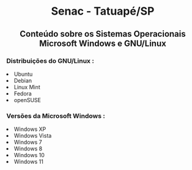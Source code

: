 <h1 align="center">Senac - Tatuapé/SP</h1>

<h2 align="center"> Conteúdo sobre os Sistemas Operacionais Microsoft Windows e GNU/Linux</h2>

<h3>Distribuições do GNU/Linux :</h3>
<li>Ubuntu</li>
<li>Debian</li>
<li>Linux Mint</li>
<li>Fedora</li>
<li>openSUSE</li>

<h3>Versões da Microsoft Windows :</h3>
<li>Windows XP</li>
<li>Windows Vista</li>
<li>Windows 7</li>
<li>Windows 8</li>
<li>Windows 10</li>
<li>Windows 11</li>
